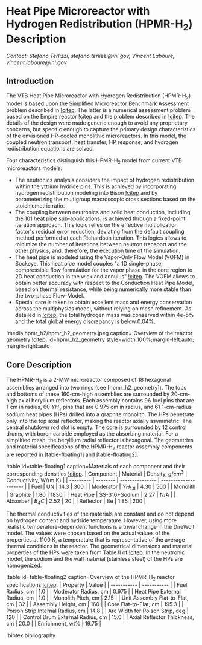 # Heat Pipe Microreactor with Hydrogen Redistribution (HPMR-H$_2$) Description

*Contact: Stefano Terlizzi, stefano.terlizzi\@inl.gov, Vincent Labour&#233;, vincent.laboure\@inl.gov*

## Introduction

The VTB Heat Pipe Microreactor with Hydrogen Redistribution (HPMR-H$_2$) model is based upon the Simplified Microreactor Benchmark Assessment problem described in [!citep](Terlizzi2023). The latter is a numerical assessment problem based on the  Empire reactor [!citep](Empire) and the problem described in [!citep](ArgonneReport). The details of the design were made generic enough to avoid any proprietary concerns, but specific enough to capture the primary design characteristics of the envisioned HP-cooled monolithic microreactors.  In this model, the coupled neutron transport, heat transfer, HP response, and hydrogen redistribution equations are solved.

Four characteristics distinguish this HPMR-H$_2$ model from current VTB microreactors models:

- The neutronics analysis considers the impact of hydrogen redistribution within the yttrium hydride pins. This is achieved by incorporating hydrogen redistribution modeling into Bison [!citep](BISON) and by parameterizing the multigroup macroscopic cross sections based on the stoichiometric ratio.
- The coupling between neutronics and solid heat conduction, including the 101 heat pipe sub-applications, is achieved through a fixed-point iteration approach. This logic relies on the effective multiplication factor's residual error reduction, deviating from the default coupling method performed at each Richardson iteration. This logics allows to minimize the number of iterations between neutron transport and the other physics, and, therefore, the execution time of the simulation.
- The heat pipe is modeled using the Vapor-Only Flow Model (VOFM) in Sockeye. This heat pipe model couples "a 1D single-phase, compressible flow formulation for the vapor phase in the core region to 2D heat conduction in the wick and annulus" [!citep](SOCKEYE). The VOFM allows to obtain better accuracy with respect to the Conduction Heat Pipe Model, based on thermal resistance, while being numerically more stable than the two-phase Flow-Model.
- Special care is taken to obtain excellent mass and energy conservation across the multiphysics model, without relying on mesh refinement. As detailed in [!citep](Terlizzi2023), the total hydrogen mass was conserved within 4e-5% and the total global energy discrepancy is below 0.04%.

!media hpmr_h2/hpmr_h2_geometry.jpeg
    caption= Overview of the reactor geometry [!citep](Terlizzi2023).
    id=hpmr_h2_geometry
    style=width:100%;margin-left:auto; margin-right:auto

## Core Description

The HPMR-H$_2$ is a 2-MW microreactor composed of 18 hexagonal assemblies arranged into two rings (see [hpmr_h2_geometry]). The tops and bottoms of these 160-cm-high assemblies are surrounded by 20-cm-high axial beryllium reflectors. Each assembly contains 96 fuel pins that are 1 cm in radius, 60 $YH_x$ pins that are 0.975 cm in radius, and 61 1-cm-radius sodium heat pipes (HPs) drilled into a graphite monolith. The HPs penetrate only into the top axial reflector, making the reactor axially asymmetric. The central shutdown rod slot is empty. The core is surrounded by 12 control drums, with boron carbide employed as the absorbing material. For a simplified mesh, the beryllium radial reflector is hexagonal. The geometries and material specifications of the HPMR-H$_2$ reactor assembly components are reported in [table-floating1] and [table-floating2].

!table id=table-floating1 caption=Materials of each component and their corresponding densities [!citep](Terlizzi2023).
| Component | Material | Density, $g/cm^3$ | Conductivity, W/(m K) |
| --------- | -------- | --------------- | --------------------- |
| Fuel      | UN       | 14.3            | 300                   |
| Moderator | $YH_{1.8}$ | 4.30            | 500                   |
| Monolith  | Graphite | 1.80            | 1830                  |
| Heat Pipe | SS-316+Sodium | 2.27       | N/A                   |
| Absorber  | $B_4C$   | 2.52            | 20                    |
| Reflector | Be       | 1.85            | 200                   |

The thermal conductivities of the materials are constant and do not depend on hydrogen content and hydride temperature. However, using more realistic temperature-dependent functions is a trivial change in the DireWolf model. The values were chosen based on the actual values of the properties at 1100 K, a temperature that is representative of the average thermal conditions in the reactor. The geometrical dimensions and material properties of the HPs were taken from Table II of [!citep](matthews2021coupled). In the neutronic model, the sodium and the wall material (stainless steel) of the HPs are homogenized.

!table id=table-floating2 caption=Overview of the HPMR-H$_2$ reactor specifications [!citep](Terlizzi2023).
| Property      | Value  |
| ----------- | ----------- |
| Fuel Radius, cm                  | 1.0   |
| Moderator Radius, cm             | 0.975 |
| Heat Pipe External Radius, cm    | 1.0   |
| Monolith Pitch, cm               | 2.15  |
| Unit Assembly Flat-to-Flat, cm   | 32    |
| Assembly Height, cm              | 160   |
| Core Flat-to-Flat, cm            | 195.3 |
| Poison Strip Internal Radius, cm | 14.8  |
| Arc Width for Poison Strip, deg  | 120   |
| Control Drum External Radius, cm | 15.0  |
| Axial Reflector Thickness, cm    | 20.0  |
| Enrichment, wt%                  | 19.75 |


!bibtex bibliography
